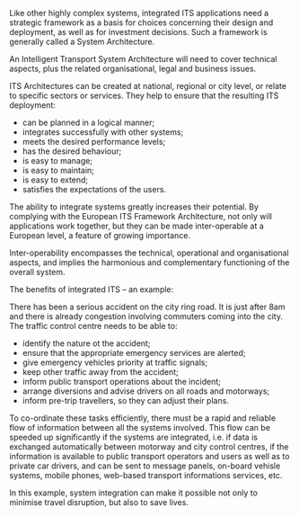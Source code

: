 Like other highly complex systems, integrated ITS applications need a strategic framework as a basis for choices concerning their design and deployment, as well as for investment decisions. Such a framework is generally called a System Architecture.

An Intelligent Transport System Architecture will need to cover technical aspects, plus the related organisational, legal and business issues.

ITS Architectures can be created at national, regional or city level, or relate to specific sectors or services. They help to ensure that the resulting ITS deployment:

* can be planned in a logical manner;
* integrates successfully with other systems;
* meets the desired performance levels;
* has the desired behaviour;
* is easy to manage;
* is easy to maintain;
* is easy to extend;
* satisfies the expectations of the users.

The ability to integrate systems greatly increases their potential. By complying with the European ITS Framework Architecture, not only will applications work together, but they can be made inter-operable at a European level, a feature of growing importance.

Inter-operability encompasses the technical, operational and organisational aspects, and implies the harmonious and complementary functioning of the overall system.

The benefits of integrated ITS – an example:

There has been a serious accident on the city ring road. It is just after 8am and there is already congestion involving commuters coming into the city. The traffic control centre needs to be able to:

* identify the nature ot the accident;
* ensure that the appropriate emergency services are alerted;
* give emergency vehicles priority at traffic signals;
* keep other traffic away from the accident;
* inform public transport operations about the incident;
* arrange diversions and advise drivers on all roads and motorways;
* inform pre-trip travellers, so they can adjust their plans.

To co-ordinate these tasks efficiently, there must be a rapid and reliable flow of information between all the systems involved. This flow can be speeded up significantly if the systems are integrated, i.e. if data is exchanged automatically between motorway and city control centres, if the information is available to public transport operators and users as well as to private car drivers, and can be sent to message panels, on-board vehisle systems, mobile phones, web-based transport informations services, etc.

In this example, system integration can make it possible not only to minimise travel disruption, but also to save lives.